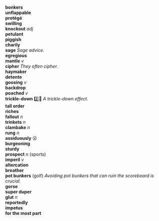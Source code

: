 __bonkers__  
__unflappable__  
__protégé__  
__swilling__  
__knockout__ _adj_  
__petulant__  
__piggish__  
__charily__  
__sage__ _Sage advice._  
__egregious__  
__mantle__ _v_  
__cipher__ _They often cipher._  
__haymaker__  
__detente__  
__goosing__ _v_  
__backdrop__  
__poached__ _v_  
__trickle-down__ :two::shit: _A trickle-down effect._  
__tall order__  
__riches__  
__fallout__ _n_  
__trinkets__ _n_  
__clambake__ _n_  
__rung__ _n_  
__assiduously__ :open_mouth:  
__burgeoning__  
__sturdy__  
__prospect__ _n_ (sports)  
__imperil__ _v_  
__altercation__  
__breather__  
__pot bunkers__ (golf) _Avoiding pot bunkers that can ruin the scoreboard is crucial._  
__gorse__  
__super duper__  
__glut__ _n_  
__reportedly__  
__impetus__  
__for the most part__  
